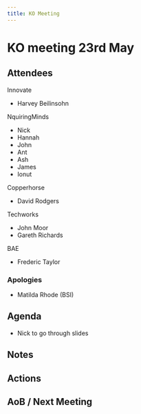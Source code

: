```yaml
---
title: KO Meeting
---
```


# KO meeting 23rd May

## Attendees

Innovate
- Harvey Beilinsohn

NquiringMinds
- Nick
- Hannah
- John
- Ant
- Ash
- James
- Ionut

Copperhorse
- David Rodgers

Techworks
- John Moor
- Gareth Richards

BAE
- Frederic Taylor

### Apologies
- Matilda Rhode (BSI)

## Agenda
- Nick to go through slides 

## Notes



## Actions

## AoB / Next Meeting